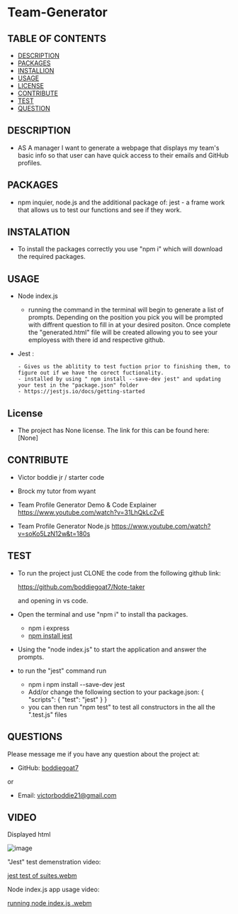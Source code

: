 # Team-Generator

## TABLE OF CONTENTS
  - [DESCRIPTION](#description)
  - [PACKAGES](#packages)
  - [INSTALLION](#installation)
  - [USAGE](#usage)
  - [LICENSE](#license)
  - [CONTRIBUTE](#contribute)
  - [TEST](#test)
  - [QUESTION](#questions)

## DESCRIPTION
        
- AS A manager I want to generate a webpage that displays my team's basic info so that user can have quick access to their emails and GitHub profiles.
## PACKAGES

- npm inquier, node.js and the additional package of:
    jest - a frame work that allows us to test our functions and see if they work.
            

## INSTALATION
      
- To install the packages correctly you use "npm i" which will download the required packages.

## USAGE

- Node index.js
    
    - running the command in the terminal will begin to generate a list of prompts. Depending on the position you pick you will be prompted with diffrent question to fill in at your desired positon. Once complete the "generated.html" file will be created allowing you to see your employess with there id and respective github.

- Jest :
      
      - Gives us the ablitity to test fuction prior to finishing them, to figure out if we have the corect fuctionality.
      - installed by using " npm install --save-dev jest" and updating your test in the "package.json" folder
      - https://jestjs.io/docs/getting-started
      

## License

- The project has None license. The link for this can be found here: [None]

## CONTRIBUTE

- Victor boddie jr / starter code

- Brock my tutor from wyant

- Team Profile Generator Demo & Code Explainer  https://www.youtube.com/watch?v=31LhQkLcZvE

- Team Profile Generator Node.js  https://www.youtube.com/watch?v=soKo5LzN12w&t=180s

## TEST
      
- To run the project just CLONE the code from the following github link:

    https://github.com/boddiegoat7/Note-taker

    and opening in vs code. 
 
 - Open the terminal and use "npm i" to install tha packages. 
      - npm i express
      - [npm install jest](https://jestjs.io/docs/getting-started)
    
 - Using the "node index.js" to start the application and answer the prompts.

 - to run the "jest" command run
      - npm i npm install --save-dev jest
      - Add/or change the following section to your package.json:
            {
              "scripts": {
              "test": "jest"
               }
             }
      - you can then run "npm test" to test all constructors in the all the ".test.js" files


## QUESTIONS

Please message me if you have any question about the project at:

- GitHub: [boddiegoat7](https://github.com/boddiegoat7)
        
or

- Email: [victorboddie21@gmail.com](mailto:victorboddie21@gmail.com})
        
## VIDEO

Displayed html

![image](https://user-images.githubusercontent.com/107088058/200135493-e18dc657-c40f-4284-a741-c1ce751e55fe.png)

"Jest" test demenstration video:

[jest test of suites.webm](https://user-images.githubusercontent.com/107088058/200135369-4b6f009f-31fb-4707-8e9c-ced98c55b295.webm)


Node index.js app usage video:

[running node index.js .webm](https://user-images.githubusercontent.com/107088058/200135372-a4ce9574-687b-4806-b840-0e375e431447.webm)


